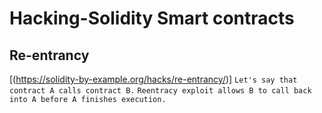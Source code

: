 # Hacking-Solidity Smart contracts

## Re-entrancy

[(https://solidity-by-example.org/hacks/re-entrancy/)]
`Let's say that contract A calls contract B.`
`Reentracy exploit allows B to call back into A before A finishes execution.`

